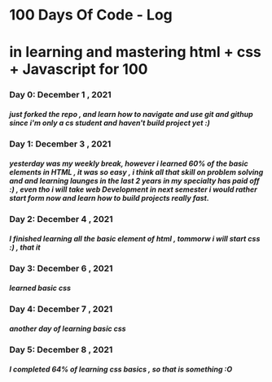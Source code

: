 # 100 Days Of Code - Log
# in learning and mastering html + css + Javascript for 100 

### Day 0:  December 1 , 2021 
##### just forked the repo , and learn how to navigate and use git and githup since i'm only a cs student and haven't build project yet :)

### Day 1:  December 3 , 2021 
##### yesterday was my weekly break, however i learned 60% of the basic elements in HTML , it was so easy , i think all that skill on problem solving and and learning launges in the last 2 years in my specialty has paid off :) , even tho i will take web Development in next semester i would rather start form now and learn how to build projects really fast.

### Day 2:  December 4 , 2021 
##### I finished learning all the basic element of html , tommorw i will start css :) , that it

### Day 3:  December 6 , 2021 
##### learned basic css 

### Day 4:  December 7 , 2021 
##### another day of learning basic css 

### Day 5:  December 8 , 2021 
##### I completed 64% of learning css basics , so that is something :O
